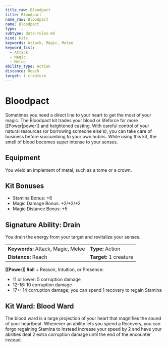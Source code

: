 ```yaml
---
title_raw: Bloodpact
title: Bloodpact
name_raw: Bloodpact
name: Bloodpact
type: ..
subtype: data-rules-md
kind: kits
keywords: Attack, Magic, Melee
keyword_list:
  - Attack
  - Magic
  - Melee
ability_type: Action
distance: Reach
target: 1 creature
---
```


# Bloodpact

Sometimes you need a direct line to your heart to get the most of your magic. The Bloodpact kit trades your blood or lifeforce for more [[Power|power]] and heightened casting. With careful control of your natural resources (or borrowing someone else's), you can take care of business before succumbing to your own hubris. While using this kit, the smell of blood becomes super intense to your senses.

## Equipment

You wield an implement of metal, such as a tome or a crown.

## Kit Bonuses

- Stamina Bonus: +6
- Magic Damage Bonus: +2/+2/+2
- Magic Distance Bonus: +5

## Signature Ability: Drain

You drain the energy from your target and revitalize your senses.

|                                    |                        |
| :--------------------------------- | :--------------------- |
| **Keywords:** Attack, Magic, Melee | **Type:** Action       |
| **Distance:** Reach                | **Target:** 1 creature |

**[[Power]] Roll** + Reason, Intuition, or Presence:

- 11 or lower: 5 corruption damage
- 12-16: 10 corruption damage
- 17+: 14 corruption damage; you can spend 1 recovery to regain Stamina

## Kit Ward: Blood Ward

The blood ward is a large projection of your heart that magnifies the sound of your heartbeat. Whenever an ability lets you spend a Recovery, you can forgo regaining Stamina to instead increase your speed by 2 and have your abilities deal 2 extra corruption damage until the end of the encounter instead.
